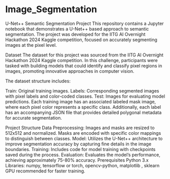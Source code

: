 # Image_Segmentation
U-Net++ Semantic Segmentation Project
This repository contains a Jupyter notebook that demonstrates a U-Net++ based approach to semantic segmentation. The project was developed for the IITG AI Overnight Hackathon 2024 Kaggle competition, focused on accurately segmenting images at the pixel level.

Dataset
The dataset for this project was sourced from the IITG AI Overnight Hackathon 2024 Kaggle competition. In this challenge, participants were tasked with building models that could identify and classify pixel regions in images, promoting innovative approaches in computer vision.

The dataset structure includes:

Train: Original training images.
Labels: Corresponding segmented images with pixel labels and color-coded classes.
Test: Images for evaluating model predictions.
Each training image has an associated labeled mask image, where each pixel color represents a specific class. Additionally, each label has an accompanying JSON file that provides detailed polygonal metadata for accurate segmentation.

Project Structure
Data Preprocessing: Images and masks are resized to 512x512 and normalized. Masks are encoded with specific color mappings to distinguish between classes.
Model: Utilizes the U-Net++ architecture to improve segmentation accuracy by capturing fine details in the image boundaries.
Training: Includes code for model training with checkpoints saved during the process.
Evaluation: Evaluates the model’s performance, achieving approximately 75-80% accuracy.
Prerequisites
Python 3.x
Libraries: numpy, tensorflow or torch, opencv-python, matplotlib , sklearn
GPU recommended for faster training.
